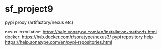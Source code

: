 # sf_project9
pypi proxy (artifactory/nexus etc)

nexus installation: https://help.sonatype.com/en/installation-methods.html
docker: https://hub.docker.com/r/sonatype/nexus3/
pypi repository help https://help.sonatype.com/en/pypi-repositories.html